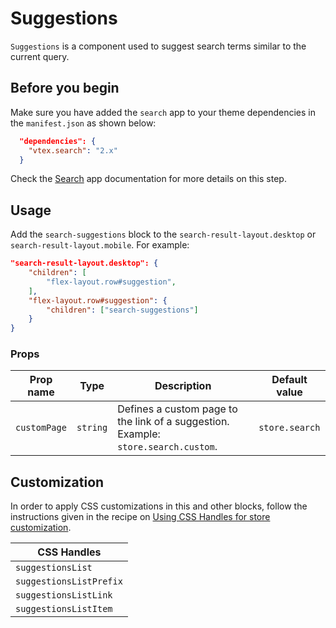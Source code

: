 # Suggestions

`Suggestions` is a component used to suggest search terms similar to the current query.

## Before you begin

Make sure you have added the `search` app to your theme dependencies in the `manifest.json` as shown below:

```json
  "dependencies": {
    "vtex.search": "2.x"
  }
```

Check the [Search](https://developers.vtex.com/docs/apps/vtex.search) app documentation for more details on this step.

## Usage

Add the `search-suggestions` block to the `search-result-layout.desktop` or `search-result-layout.mobile`. For example:

```json
"search-result-layout.desktop": {
    "children": [
        "flex-layout.row#suggestion",
    ],
    "flex-layout.row#suggestion": {
        "children": ["search-suggestions"]
    }
}
```

### Props

| Prop name | Type | Description | Default value |
| - | - | - | - |
| `customPage` | `string` | Defines a custom page to the link of a suggestion. Example: `store.search.custom`. | `store.search` |

## Customization

In order to apply CSS customizations in this and other blocks, follow the instructions given in the recipe on [Using CSS Handles for store customization](https://vtex.io/docs/recipes/style/using-css-handles-for-store-customization).

| CSS Handles             |
| ----------------------- |
| `suggestionsList`       |
| `suggestionsListPrefix` |
| `suggestionsListLink`   |
| `suggestionsListItem`   |
